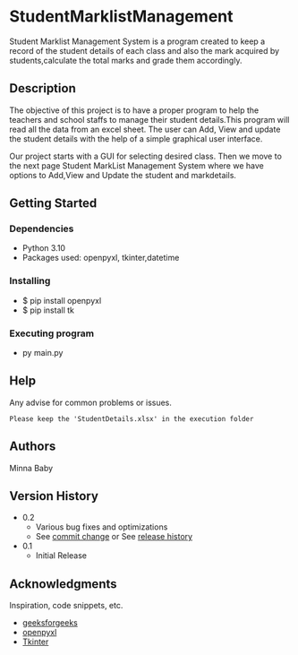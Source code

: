 # StudentMarklistManagement

Student Marklist Management System is a program created to keep a record of the student details of each 
class and also the mark acquired by students,calculate the total marks and grade them accordingly.


## Description
The objective of this project is to have a proper program to help the teachers and school staffs to manage 
their student details.This program will read all the data from an excel sheet. The user can Add, View and 
update the student details with the help of a simple graphical user interface. 

Our project starts with a GUI for selecting desired class.
Then we move to the next page Student MarkList Management System where we have options to Add,View and Update the student and markdetails.



## Getting Started

### Dependencies

* Python 3.10
* Packages used: openpyxl, tkinter,datetime

### Installing

* $ pip install openpyxl
* $ pip install tk

### Executing program

* py main.py


## Help

Any advise for common problems or issues.
```
Please keep the 'StudentDetails.xlsx' in the execution folder
```

## Authors

Minna Baby  


## Version History

* 0.2
    * Various bug fixes and optimizations
    * See [commit change]() or See [release history]()
* 0.1
    * Initial Release


## Acknowledgments

Inspiration, code snippets, etc.
* [geeksforgeeks](https://www.geeksforgeeks.org/python-programming-language/?ref=shm)
* [openpyxl](https://openpyxl.readthedocs.io/en/stable/)
* [Tkinter](https://tkdocs.com/tutorial/index.html)
